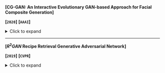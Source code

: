 **[CG-GAN: An Interactive Evolutionary GAN-based Approach for Facial Composite Generation]**

**[`2020`]** **[`AAAI`]**

<details><summary>Click to expand</summary>
<p>

**The main work:**

Facial Composite is to synthesize two target pictures into one pictures 

**The method it used:** 

- using **pg-GAN** to create high-resolution human faces
- using Latent Variable Evolution (**LVE**)  



**My Comments:**

> It’s a new 

</p>
</details>

---

**[$R^2GAN$ Recipe Retrieval Generative Adversarial Network]**

**[`2019`]** **[`CVPR`]**

<details><summary>Click to expand</summary>
    Aim at exploring the feasibility of generating image from procedure text for retrieval problem.
It belongs to **NLP**, to solve a problem of 



The simplest way is linear scan

index the document-boolean retrieval model

This paper studies food-to-recipe and recipe-to-food retrieval

>They specially use a GAN with one generator and dual discriminators

two-level ranking loss



**My Comments:**

> It’s a new 

</details>





